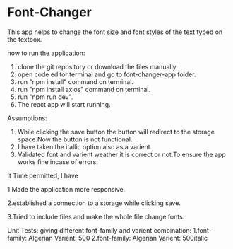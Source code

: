 # Font-Changer
This app helps to change the font size and font styles of the text typed on the textbox.


how to run the application:
1. clone the git repository or download the files manually.
2. open code editor terminal and go to font-changer-app folder.
3. run "npm install" command on terminal.
4. run "npm install axios" command on terminal.
5. run "npm run dev".
6. The react app will start running.

Assumptions:
1. While clicking the save button the button will redirect to the storage space.Now the button is not functional.
2. I have taken the itallic option also as a varient.
3. Validated font and varient weather it is correct or not.To ensure the app works fine incase of errors.

It Time permitted, I have

  1.Made the application more responsive.
  
  2.established a connection to a storage while clicking save.
  
  3.Tried to include files and make the whole file change fonts.
  

Unit Tests:
  giving different font-family and varient combination:
        1.font-family: Algerian Varient: 500
        2.font-family: Algerian Varient: 500italic
